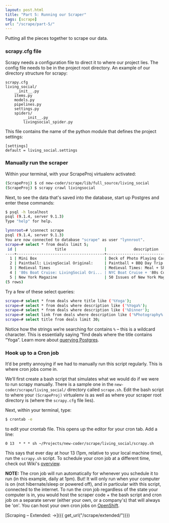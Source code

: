 ```yaml
---
layout: post.html
title: "Part 5: Running our Scraper"
tags: [scrape]
url: "/scrape/part-5/"
---
```


Putting all the pieces together to scrape our data.

### scrapy.cfg file

Scrapy needs a configuration file to direct it to where our project lies. The config file needs to be in the project root directory. An example of our directory structure for scrapy:

```
scrapy.cfg
living_social/
    __init__.py
    items.py
    models.py
    pipelines.py
    settings.py
    spiders/
        __init__.py
        livingsocial_spider.py
```

This file contains the name of the python module that defines the project settings:

```
[settings]
default = living_social.settings
```

### Manually run the scraper

Within your terminal, with your ScrapeProj virtualenv activated:

```bash
(ScrapeProj) $ cd new-coder/scrape/lib/full_source/living_social
(ScrapeProj) $ scrapy crawl livingsocial
```

Next, to see the data that's saved into the database, start up Postgres and enter these commands:

```bash
$ psql -h localhost
psql (9.1.4, server 9.1.3)
Type "help" for help.

lynnroot=# \connect scrape
psql (9.1.4, server 9.1.3)
You are now connected to database "scrape" as user "lynnroot".
scrape=# select * from deals limit 5;
 id |                 title                 |            description             |                                    link                                    |   location   |  category  | original_price | price
----+---------------------------------------+------------------------------------+----------------------------------------------------------------------------+--------------+------------+----------------+-------
  1 | Mini Box                              | Deck of Photo Playing Cards        | /cities/1719-newyork-citywide/deals/614972-deck-of-photo-playing-cards     | national     |            | 29             |  9
  2 | Paintball: LivingSocial Original:     | Paintball + BBQ Day Trip           | /cities/1719-newyork-citywide/deals/575448-paintball-bbq-day-trip          | NYC Citywide | activities |                |  69
  3 | Medieval Times                        | Medieval Times: Meal + Show Ticket | /cities/1719-newyork-citywide/deals/627242-medieval-times-meal-show-ticket | NYC Citywide | activities | 41             |  27
  4 | '80s Boat Cruise: LivingSocial Ori... | NYC Boat Cruise + '80s Concert     | /cities/1719-newyork-citywide/deals/610320-nyc-boat-cruise-80s-concert     | NYC Citywide | activities |                |  29
  5 | New York Magazine                     | 50 Issues of New York Magazine     | /cities/1719-newyork-citywide/deals/594056-50-issues-of-new-york-magazine  | NYC Citywide |            | 30             |  15
(5 rows)
```

Try a few of these select queries:

```bash
scrape=# select * from deals where title like ('%Yoga');
scrape=# select * from deals where description like ('%Yoga%');
scrape=# select * from deals where description like ('%Dinner');
scrape=# select link from deals where description like ('%Photography%');
scrape=# select title from deals limit 30;
```

Notice how the strings we’re searching for contains `%` – this is a wildcard character. This is essentially saying “find deals where the title contains “Yoga”. Learn more about [querying Postgres](http://www.postgresql.org/docs/8.4/static/tutorial-select.html).


### Hook up to a Cron job

It’d be pretty annoying if we had to manually run this script regularly.  This is where cron jobs come in.

We’ll first create a bash script that simulates what we would do if we were to run scrapy manually.  There is a sample one in the `new-coder/scrape/living_social/` directory called `scrape.sh`. Edit the bash script to where your `(ScrapeProj)` virtualenv is as well as where your scraper root directory is (where the `scrapy.cfg` file lies).

Next, within your terminal, type:

```bash
$ crontab -e
```
to edit your crontab file.  This opens up the editor for your cron tab.  Add a line: 

`0 13  * * * sh ~/Projects/new-coder/scrape/living_social/scrapy.sh`

This says that ever day at hour 13 (1pm, relative to your local machine time), run the `scrapy.sh` script.  To schedule your cron job at a different time, check out Wiki's [overview](http://en.wikipedia.org/wiki/Cron#Predefined_scheduling_definitions).

**NOTE:** The cron job will run automatically for whenever you schedule it to run (in this example, daily at 1pm). But! It will only run when your computer is on (not hibernate/sleep or powered off), and in particular with this script, connected to the internet.  To run the cron job regardless of the state your computer is in, you would host the scraper code + the bash script and cron job on a separate server (either your own, or a company's) that will always be 'on'.  You can host your own cron jobs on [OpenShift](http://openshift.redhat.com).


[Scraping – Extended: &rarr;]({{ get_url("/scrape/extended/")}})
